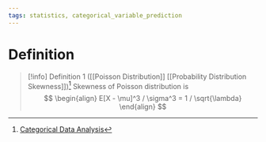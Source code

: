 ```yaml
---
tags: statistics, categorical_variable_prediction
---
```


# Definition

> [!info] Definition 1 ([[Poisson Distribution]] [[Probability Distribution Skewness]])[^1]
> Skewness of Poisson distribution is 
> $$
> \begin{align}
> E[X - \mu]^3 / \sigma^3 = 1 / \sqrt{\lambda}
> \end{align}
> $$

[^1]: [Categorical Data Analysis](zotero://open-pdf/library/items/JZKRKD5L?page=24)